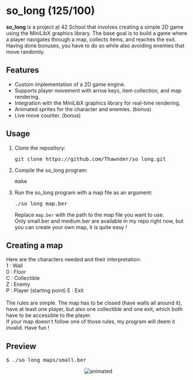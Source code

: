 # so_long (125/100)

**so_long** is a project at 42 School that involves creating a simple 2D game using the MiniLibX graphics library. The base goal is to build a game where a player navigates through a map, collects items, and reaches the exit. Having done bonuses, you have to do so while also avoiding enemies that move randomly.
## Features
- Custom implementation of a 2D game engine.
- Supports player movement with arrow keys, item collection, and map rendering.
- Integration with the MiniLibX graphics library for real-time rendering.
- Animated sprites for the character and enemies. (bonus)
- Live move counter. (bonus)

## Usage
1. Clone the repository:
   <pre>
   git clone https://github.com/Thawnder/so_long.git
   </pre>
2. Compile the so_long program:
   <pre>
   make
   </pre>
3. Run the so_long program with a map file as an argument:
   <pre>
   ./so_long map.ber
   </pre>
   Replace `map.ber` with the path to the map file you want to use. <br>
   Only small.ber and medium.ber are available in my repo right now, but you can create your own map, it is quite easy !

## Creating a map

Here are the characters needed and their interpretation: <br>
1 : Wall <br>
0 : Floor <br>
C : Collectible <br>
Z : Enemy <br>
P : Player (starting point)
E : Exit <br>
<br>
The rules are simple. The map has to be closed (have walls all around it), have at least one player, but also one collectible and one exit, which both have to be accessible to the player. <br>
If your map doesn't follow one of those rules, my program will deem it invalid. Have fun !

## Preview
<pre>
$ ./so_long maps/small.ber
</pre>

<p align="center"> <img src="So_long.gif" alt="animated" /> </p>
